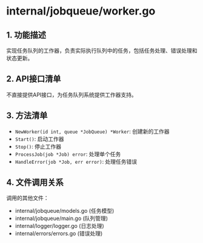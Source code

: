 # internal/jobqueue/worker.go

## 1. 功能描述
实现任务队列的工作器，负责实际执行队列中的任务，包括任务处理、错误处理和状态更新。

## 2. API接口清单
不直接提供API接口，为任务队列系统提供工作器支持。

## 3. 方法清单
- `NewWorker(id int, queue *JobQueue) *Worker`: 创建新的工作器
- `Start()`: 启动工作器
- `Stop()`: 停止工作器
- `ProcessJob(job *Job) error`: 处理单个任务
- `HandleError(job *Job, err error)`: 处理任务错误

## 4. 文件调用关系
调用的其他文件：
- internal/jobqueue/models.go (任务模型)
- internal/jobqueue/main.go (队列管理)
- internal/logger/logger.go (日志处理)
- internal/errors/errors.go (错误处理) 